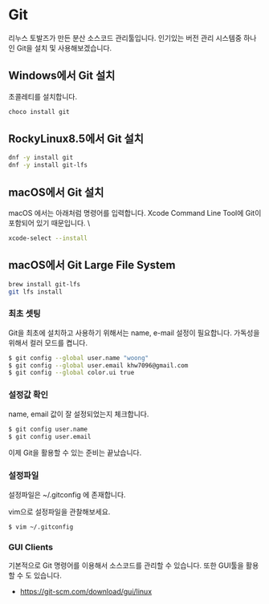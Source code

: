# Git
리누스 토발즈가 만든 분산 소스코드 관리툴입니다.
인기있는 버전 관리 시스템중 하나인 Git을 설치 및 사용해보겠습니다.

## Windows에서 Git 설치

초콜레티를 설치합니다.

```bash
choco install git
```

## RockyLinux8.5에서 Git 설치

```bash
dnf -y install git
dnf -y install git-lfs
```

## macOS에서 Git 설치
macOS 에서는 아래처럼 명령어를 입력합니다.
Xcode Command Line Tool에 Git이 포함되어 있기 때문입니다.
\
```bash
xcode-select --install
```

## macOS에서 Git Large File System

```bash
brew install git-lfs
git lfs install
```


### 최초 셋팅
Git을 최초에 설치하고 사용하기 위해서는 name, e-mail 설정이 필요합니다.
가독성을 위해서 컬러 모드를 켭니다.

```bash
$ git config --global user.name "woong"
$ git config --global user.email khw7096@gmail.com
$ git config --global color.ui true
```

### 설정값 확인
name, email 값이 잘 설정되었는지 체크합니다.

```bash
$ git config user.name
$ git config user.email
```

이제 Git을 활용할 수 있는 준비는 끝났습니다.

### 설정파일
설정파일은 ~/.gitconfig 에 존재합니다.

vim으로 설정파일을 관찰해보세요.
```
$ vim ~/.gitconfig
```

### GUI Clients
기본적으로 Git 명령어를 이용해서 소스코드를 관리할 수 있습니다.
또한 GUI툴을 활용할 수 도 있습니다.
- https://git-scm.com/download/gui/linux
